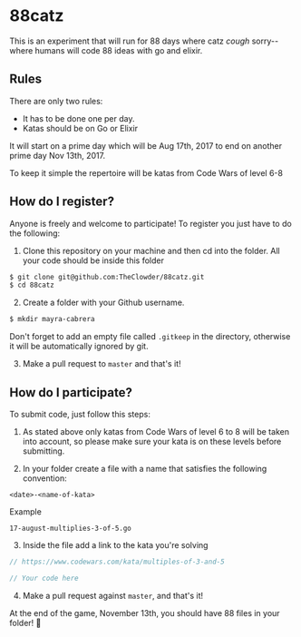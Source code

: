 # 88catz


This is an experiment that will run for 88 days where catz *cough* sorry--where humans will code 88 ideas with go and elixir. 

## Rules

There are only two rules:

- It has to be done one per day.
- Katas should be on Go or Elixir

It will start on a prime day which will be Aug 17th, 2017 to end on another prime day Nov 13th, 2017.

To keep it simple the repertoire will be katas from Code Wars of level 6-8

## How do I register?

Anyone is freely and welcome to participate! To register you just have to do the following:

1. Clone this repository on your machine and then cd into the folder. All your code should be inside this folder

```bash
$ git clone git@github.com:TheClowder/88catz.git
$ cd 88catz
```

2. Create a folder with your Github username. 

```bash
$ mkdir mayra-cabrera
```

Don't forget to add an empty file called `.gitkeep` in the directory, otherwise it will be automatically ignored by git.

3. Make a pull request to `master` and that's it!

## How do I participate?

To submit code, just follow this steps:


1. As stated above only katas from Code Wars of level 6 to 8 will be taken into account, so please make sure your kata is on these levels before submitting.

2. In your folder create a file with a name that satisfies the following convention:

```
<date>-<name-of-kata>
```

Example

```
17-august-multiplies-3-of-5.go
```

3. Inside the file add a link to the kata you're solving

```go
// https://www.codewars.com/kata/multiples-of-3-and-5

// Your code here 
```

4. Make a pull request against `master`, and that's it! 

At the end of the game, November 13th, you should have 88 files in your folder! :tada:
